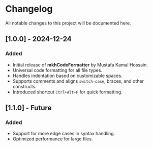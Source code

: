 # Changelog

All notable changes to this project will be documented here.

## [1.0.0] - 2024-12-24

### Added

- Initial release of **mkhCodeFormatter** by Mustafa Kamal Hossain.
- Universal code formatting for all file types.
- Handles indentation based on customizable spaces.
- Supports comments and aligns `switch-case`, braces, and other constructs.
- Introduced shortcut `Ctrl+Alt+F` for quick formatting.

## [1.1.0] - Future

### Added

- Support for more edge cases in syntax handling.
- Optimized performance for large files.
